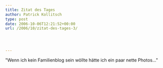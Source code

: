```yaml
---
title: Zitat des Tages
author: Patrick Kollitsch
type: post
date: 2006-10-06T12:21:52+00:00
url: /2006/10/zitat-des-tages-3/




---
```

"Wenn ich kein Familienblog sein w&ouml;llte h&auml;tte ich ein paar nette Photos..."